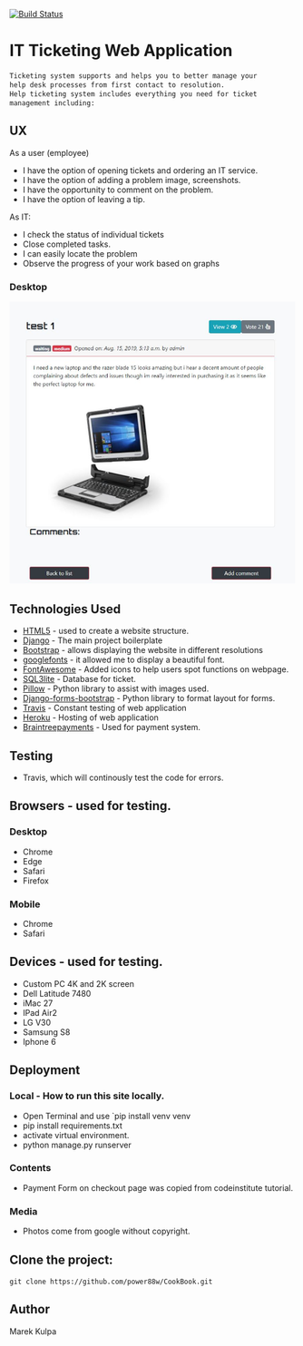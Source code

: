 [![Build Status](https://travis-ci.org/power88w/helpdesk.svg?branch=master)](https://travis-ci.org/power88w/helpdesk)


# IT Ticketing Web Application
    Ticketing system supports and helps you to better manage your 
    help desk processes from first contact to resolution. 
    Help ticketing system includes everything you need for ticket management including:

## UX
As a user (employee)
- I have the option of opening tickets and ordering an IT service.
- I have the option of adding a problem image, screenshots.
- I have the opportunity to comment on the problem.
- I have the option of leaving a tip.

As IT:

- I check the status of individual tickets
- Close completed tasks.
- I can easily locate the problem
- Observe the progress of your work based on graphs

### Desktop

<img src="https://github.com/power88w/helpdesk/blob/master/media/test.JPG"> <br> 


## Technologies Used
* [HTML5](https://www.djangoproject.com) - used to create a website structure.
* [Django](https://www.djangoproject.com) - The main project boilerplate
* [Bootstrap](http://getbootstrap.com) - allows displaying the website in different resolutions
* [googlefonts](https://fonts.google.com/) - it allowed me to display a beautiful font.
* [FontAwesome](https://fontawesome.com/?from=io) - Added icons to help users spot functions on webpage.
* [SQL3lite](https://www.sqlite.org/index.html) - Database for ticket.
* [Pillow](https://pillow.readthedocs.io/en/5.3.x/) - Python library to assist with images used.
* [Django-forms-bootstrap]() - Python library to format layout for forms.
* [Travis](https://travis-ci.org) - Constant testing of web application
* [Heroku](https://www.heroku.com) - Hosting of web application
* [Braintreepayments](https://www.braintreepayments.com) - Used for payment system.

## Testing

- Travis, which will continously test the code for errors.

## Browsers - used for testing.

### Desktop
- Chrome
- Edge
- Safari 
- Firefox

### Mobile
- Chrome
- Safari


## Devices - used for testing.
- Custom PC 4K and 2K screen	
- Dell Latitude 7480
- iMac 27
- IPad Air2
- LG V30
- Samsung S8 
- Iphone 6



## Deployment
### Local - How to run this site locally.
- Open Terminal and use `pip install venv venv 
- pip install requirements.txt
- activate virtual environment.
- python manage.py runserver 

### Contents
* Payment Form on checkout page was copied from codeinstitute tutorial.

### Media
* Photos come from google without copyright.

## Clone the project:

```
git clone https://github.com/power88w/CookBook.git
```

## Author
Marek Kulpa